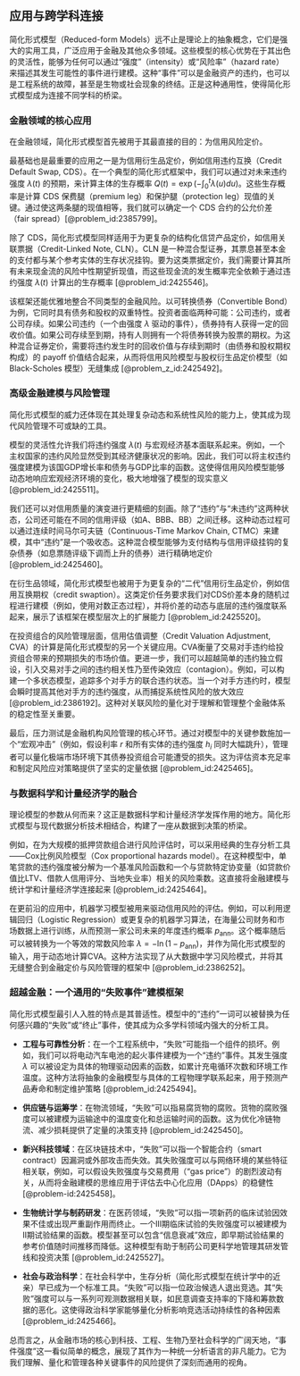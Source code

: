 ## 应用与跨学科连接

简化形式模型（Reduced-form Models）远不止是理论上的抽象概念，它们是强大的实用工具，广泛应用于金融及其他众多领域。这些模型的核心优势在于其出色的灵活性，能够为任何可以通过“强度”（intensity）或“风险率”（hazard rate）来描述其发生可能性的事件进行建模。这种“事件”可以是金融资产的违约，也可以是工程系统的故障，甚至是生物或社会现象的终结。正是这种通用性，使得简化形式模型成为连接不同学科的桥梁。

### 金融领域的核心应用

在金融领域，简化形式模型首先被用于其最直接的目的：为信用风险定价。

最基础也是最重要的应用之一是为信用衍生品定价，例如信用违约互换（Credit Default Swap, CDS）。在一个典型的简化形式框架中，我们可以通过对未来违约强度 $\lambda(t)$ 的预期，来计算主体的生存概率 $Q(t) = \exp(-\int_0^t \lambda(u) du)$。这些生存概率是计算 CDS 保费腿（premium leg）和保护腿（protection leg）现值的关键。通过使这两条腿的现值相等，我们就可以确定一个 CDS 合约的公允价差（fair spread）[@problem_id:2385799]。

除了 CDS，简化形式模型同样适用于为更复杂的结构化信贷产品定价，如信用关联票据（Credit-Linked Note, CLN）。CLN 是一种混合型证券，其票息甚至本金的支付都与某个参考实体的生存状况挂钩。要为这类票据定价，我们需要计算其所有未来现金流的风险中性期望折现值，而这些现金流的发生概率完全依赖于通过违约强度 $\lambda(t)$ 计算出的生存概率 [@problem_id:2425546]。

该框架还能优雅地整合不同类型的金融风险。以可转换债券（Convertible Bond）为例，它同时具有债务和股权的双重特性。投资者面临两种可能：公司违约，或者公司存续。如果公司违约（一个由强度 $\lambda$ 驱动的事件），债券持有人获得一定的回收价值。如果公司存续至到期，持有人则拥有一个将债券转换为股票的期权。为这种混合证券定价，需要将违约发生时的回收价值与存续到期时（由债券和股权期权构成）的 payoff 价值结合起来，从而将信用风险模型与股权衍生品定价模型（如 Black-Scholes 模型）无缝集成 [@problem_z_id:2425492]。

### 高级金融建模与风险管理

简化形式模型的威力还体现在其处理复杂动态和系统性风险的能力上，使其成为现代风险管理不可或缺的工具。

模型的灵活性允许我们将违约强度 $\lambda(t)$ 与宏观经济基本面联系起来。例如，一个主权国家的违约风险显然受到其经济健康状况的影响。因此，我们可以将主权违约强度建模为该国GDP增长率和债务与GDP比率的函数。这使得信用风险模型能够动态地响应宏观经济环境的变化，极大地增强了模型的现实意义 [@problem_id:2425511]。

我们还可以对信用质量的演变进行更精细的刻画。除了“违约”与“未违约”这两种状态，公司还可能在不同的信用评级（如A、BBB、BB）之间迁移。这种动态过程可以通过连续时间马尔可夫链（Continuous-Time Markov Chain, CTMC）来建模，其中“违约”是一个吸收态。这种混合模型能够为支付结构与信用评级挂钩的复杂债券（如息票随评级下调而上升的债券）进行精确地定价 [@problem_id:2425460]。

在衍生品领域，简化形式模型也被用于为更复杂的“二代”信用衍生品定价，例如信用互换期权（credit swaption）。这类定价任务要求我们对CDS价差本身的随机过程进行建模（例如，使用对数正态过程），并将价差的动态与底层的违约强度联系起来，展示了该框架在模型层次上的扩展能力 [@problem_id:2425520]。

在投资组合的风险管理层面，信用估值调整（Credit Valuation Adjustment, CVA）的计算是简化形式模型的另一个关键应用。CVA衡量了交易对手违约给投资组合带来的预期损失的市场价值。更进一步，我们可以超越简单的违约独立假设，引入交易对手之间的违约相关性乃至传染效应（contagion）。例如，可以构建一个多状态模型，追踪多个对手方的联合违约状态。当一个对手方违约时，模型会瞬时提高其他对手方的违约强度，从而捕捉系统性风险的放大效应 [@problem_id:2386192]。这种对关联风险的量化对于理解和管理整个金融体系的稳定性至关重要。

最后，压力测试是金融机构风险管理的核心环节。通过对模型中的关键参数施加一个“宏观冲击”（例如，假设利率 $r$ 和所有实体的违约强度 $h_i$ 同时大幅跳升），管理者可以量化极端市场环境下其债券投资组合可能遭受的损失。这为评估资本充足率和制定风险应对策略提供了坚实的定量依据 [@problem_id:2425465]。

### 与数据科学和计量经济学的融合

理论模型的参数从何而来？这正是数据科学和计量经济学发挥作用的地方。简化形式模型与现代数据分析技术相结合，构建了一座从数据到决策的桥梁。

例如，在为大规模的抵押贷款组合进行风险评估时，可以采用经典的生存分析工具——Cox比例风险模型（Cox proportional hazards model）。在这种模型中，单笔贷款的违约强度被分解为一个基准风险函数和一个与贷款特定协变量（如贷款价值比LTV、借款人信用评分、当地失业率）相关的风险乘数。这直接将金融建模与统计学和计量经济学连接起来 [@problem_id:2425464]。

在更前沿的应用中，机器学习模型被用来驱动信用风险的评估。例如，可以利用逻辑回归（Logistic Regression）或更复杂的机器学习算法，在海量公司财务和市场数据上进行训练，从而预测一家公司未来的年度违约概率 $p_{\text{ann}}$。这个概率随后可以被转换为一个等效的常数风险率 $\lambda = -\ln(1 - p_{\text{ann}})$，并作为简化形式模型的输入，用于动态地计算CVA。这种方法实现了从大数据中学习风险模式，并将其无缝整合到金融定价与风险管理的框架中 [@problem_id:2386252]。

### 超越金融：一个通用的“失败事件”建模框架

简化形式模型最引人入胜的特点是其普适性。模型中的“违约”一词可以被替换为任何感兴趣的“失败”或“终止”事件，使其成为众多学科领域内强大的分析工具。

- **工程与可靠性分析**：在一个工程系统中，“失败”可能指一个组件的损坏。例如，我们可以将电动汽车电池的起火事件建模为一个“违约”事件。其发生强度 $\lambda$ 可以被设定为具体的物理驱动因素的函数，如累计充电循环次数和环境工作温度。这种方法将抽象的金融模型与具体的工程物理学联系起来，用于预测产品寿命和制定维护策略 [@problem_id:2425494]。

- **供应链与运筹学**：在物流领域，“失败”可以指易腐货物的腐败。货物的腐败强度可以被建模为运输途中的温度变化和总运输时间的函数。这为优化冷链物流、减少损耗提供了定量的决策支持 [@problem_id:2425450]。

- **新兴科技领域**：在区块链技术中，“失败”可以指一个智能合约（smart contract）因漏洞或外部攻击而失效。其失败强度可以与网络环境的某些特征相关联，例如，可以假设失败强度与交易费用（“gas price”）的剧烈波动有关，从而将金融建模的思维应用于评估去中心化应用（DApps）的稳健性 [@problem-id:2425458]。

- **生物统计学与制药研发**：在医药领域，“失败”可以指一项新药的临床试验因效果不佳或出现严重副作用而终止。一个III期临床试验的失败强度可以被建模为II期试验结果的函数。模型甚至可以包含“信息衰减”效应，即早期试验结果的参考价值随时间推移而降低。这种模型有助于制药公司更科学地管理其研发管线和投资决策 [@problem_id:2425527]。

- **社会与政治科学**：在社会科学中，生存分析（简化形式模型在统计学中的近亲）早已成为一个标准工具。“失败”可以指一位政治候选人退出竞选。其“失败”强度可以与一系列可观测数据相关联，如民意调查支持率的下降和筹款数据的恶化。这使得政治科学家能够量化分析影响竞选活动持续性的各种因素 [@problem_id:2425466]。

总而言之，从金融市场的核心到科技、工程、生物乃至社会科学的广阔天地，“事件强度”这一看似简单的概念，展现了其作为一种统一分析语言的非凡能力。它为我们理解、量化和管理各种关键事件的风险提供了深刻而通用的视角。